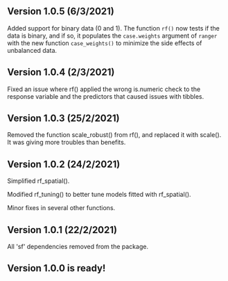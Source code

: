 ## Version 1.0.5 (6/3/2021)

Added support for binary data (0 and 1). The function `rf()` now tests if the data is binary, and if so, it populates the `case.weights` argument of `ranger` with the new function `case_weights()` to minimize the side effects of unbalanced data.

## Version 1.0.4 (2/3/2021)

Fixed an issue where rf() applied the wrong is.numeric check to the response variable and the predictors that caused issues with tibbles.

## Version 1.0.3 (25/2/2021)

Removed the function scale_robust() from rf(), and replaced it with scale(). It was giving more troubles than benefits.

## Version 1.0.2 (24/2/2021)

Simplified rf_spatial().

Modified rf_tuning() to better tune models fitted with rf_spatial().

Minor fixes in several other functions.

## Version 1.0.1 (22/2/2021)

All 'sf' dependencies removed from the package.

## Version 1.0.0 is ready!

